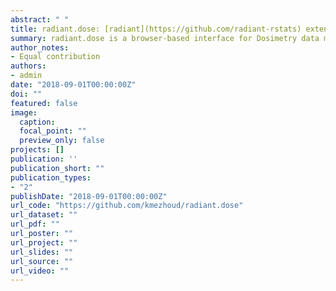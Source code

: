 ```yaml
---
abstract: " "
title: radiant.dose: [radiant](https://github.com/radiant-rstats) extension for Medical and Dosimetry data manager
summary: radiant.dose is a browser-based interface for Dosimetry data management, analysis and visualization. The app is based on Shiny framework.
author_notes:
- Equal contribution
authors:
- admin
date: "2018-09-01T00:00:00Z"
doi: ""
featured: false
image:
  caption:
  focal_point: ""
  preview_only: false
projects: []
publication: ''
publication_short: ""
publication_types:
- "2"
publishDate: "2018-09-01T00:00:00Z"
url_code: "https://github.com/kmezhoud/radiant.dose"
url_dataset: ""
url_pdf: ""
url_poster: ""
url_project: ""
url_slides: ""
url_source: ""
url_video: ""
---
```


